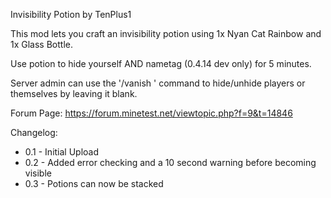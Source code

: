 
Invisibility Potion by TenPlus1

This mod lets you craft an invisibility potion using 1x Nyan Cat Rainbow and 1x Glass Bottle.

Use potion to hide yourself AND nametag (0.4.14 dev only) for 5 minutes.

Server admin can use the '/vanish <name>' command to hide/unhide players or themselves by leaving it blank.

Forum Page: https://forum.minetest.net/viewtopic.php?f=9&t=14846

Changelog:

 - 0.1 - Initial Upload
 - 0.2 - Added error checking and a 10 second warning before becoming visible
 - 0.3 - Potions can now be stacked
